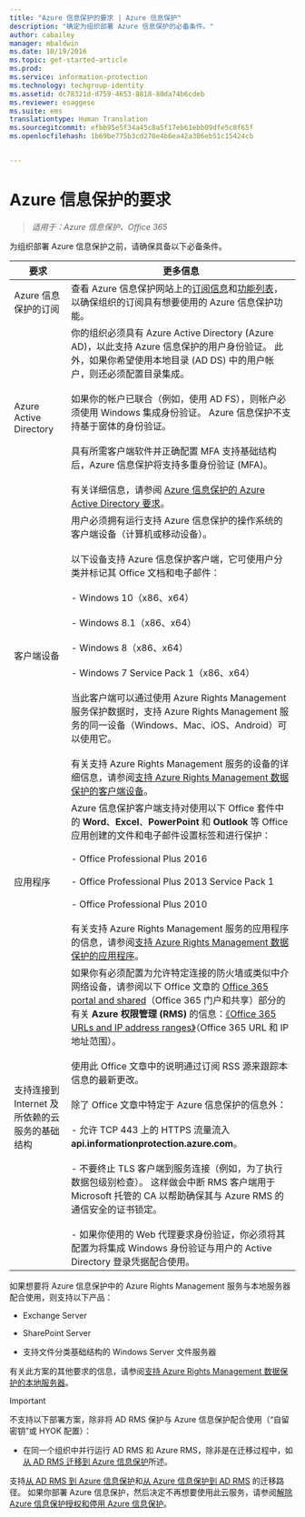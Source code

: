 ```yaml
---
title: "Azure 信息保护的要求 | Azure 信息保护"
description: "确定为组织部署 Azure 信息保护的必备条件。"
author: cabailey
manager: mbaldwin
ms.date: 10/19/2016
ms.topic: get-started-article
ms.prod: 
ms.service: information-protection
ms.technology: techgroup-identity
ms.assetid: dc78321d-d759-4653-8818-80da74b6cdeb
ms.reviewer: esaggese
ms.suite: ems
translationtype: Human Translation
ms.sourcegitcommit: efbb95e5f34a45c8a5f17eb61ebb09dfe5c8f65f
ms.openlocfilehash: 1b69be775b3cd270e4b6ea42a306eb51c15424cb


---
```


# Azure 信息保护的要求

>*适用于：Azure 信息保护、Office 365*


为组织部署 Azure 信息保护之前，请确保具备以下必备条件。 

|要求|更多信息|
|---------------|--------------------|
|Azure 信息保护的订阅|查看 Azure 信息保护网站上的[订阅信息](https://www.microsoft.com/en-us/cloud-platform/azure-information-protection-pricing)和[功能列表](https://www.microsoft.com/en-us/cloud-platform/azure-information-protection-features)，以确保组织的订阅具有想要使用的 Azure 信息保护功能。|
|Azure Active Directory|你的组织必须具有 Azure Active Directory (Azure AD)，以此支持 Azure 信息保护的用户身份验证。 此外，如果你希望使用本地目录 (AD DS) 中的用户帐户，则还必须配置目录集成。<br /><br />如果你的帐户已联合（例如，使用 AD FS），则帐户必须使用 Windows 集成身份验证。 Azure 信息保护不支持基于窗体的身份验证。<br /><br />具有所需客户端软件并正确配置 MFA 支持基础结构后，Azure 信息保护将支持多重身份验证 (MFA)。<br /><br />有关详细信息，请参阅 [Azure 信息保护的 Azure Active Directory 要求](requirements-azure-ad.md)。|
|客户端设备|用户必须拥有运行支持 Azure 信息保护的操作系统的客户端设备（计算机或移动设备）。<br /><br />以下设备支持 Azure 信息保护客户端，它可使用户分类并标记其 Office 文档和电子邮件：<br /><br />- Windows 10（x86、x64）<br /><br />- Windows 8.1（x86、x64）<br /><br />- Windows 8（x86、x64）<br /><br />- Windows 7 Service Pack 1（x86、x64）<br /><br />当此客户端可以通过使用 Azure Rights Management 服务保护数据时，支持 Azure Rights Management 服务的同一设备（Windows、Mac、iOS、Android）可以使用它。 <br /><br />有关支持 Azure Rights Management 服务的设备的详细信息，请参阅[支持 Azure Rights Management 数据保护的客户端设备](../get-started/requirements-client-devices.md)。|
|应用程序|Azure 信息保护客户端支持对使用以下 Office 套件中的 **Word**、**Excel**、**PowerPoint** 和 **Outlook** 等 Office 应用创建的文件和电子邮件设置标签和进行保护：<br /><br />- Office Professional Plus 2016<br /><br />- Office Professional Plus 2013 Service Pack 1<br /><br />- Office Professional Plus 2010<br /><br />有关支持 Azure Rights Management 服务的应用程序的信息，请参阅[支持 Azure Rights Management 数据保护的应用程序](requirements-applications.md)。|
|支持连接到 Internet 及所依赖的云服务的基础结构|如果你有必须配置为允许特定连接的防火墙或类似中介网络设备，请参阅以下 Office 文章的 [Office 365 portal and shared](https://support.office.com/article/Office-365-URLs-and-IP-address-ranges-8548a211-3fe7-47cb-abb1-355ea5aa88a2#BKMK_Portal-identity)（Office 365 门户和共享）部分的有关 **Azure 权限管理 (RMS)** 的信息：[《Office 365 URLs and IP address ranges》](https://support.office.com/en-US/article/Office-365-URLs-and-IP-address-ranges-8548a211-3fe7-47cb-abb1-355ea5aa88a2)（Office 365 URL 和 IP 地址范围）。<br /><br />使用此 Office 文章中的说明通过订阅 RSS 源来跟踪本信息的最新更改。<br /><br />除了 Office 文章中特定于 Azure 信息保护的信息外：<br /><br />- 允许 TCP 443 上的 HTTPS 流量流入 **api.informationprotection.azure.com**。<br /><br />- 不要终止 TLS 客户端到服务连接（例如，为了执行数据包级别检查）。 这样做会中断 RMS 客户端用于 Microsoft 托管的 CA 以帮助确保其与 Azure RMS 的通信安全的证书锁定。<br /><br />- 如果你使用的 Web 代理要求身份验证，你必须将其配置为将集成 Windows 身份验证与用户的 Active Directory 登录凭据配合使用。|

如果想要将 Azure 信息保护中的 Azure Rights Management 服务与本地服务器配合使用，则支持以下产品：

-   Exchange Server

-   SharePoint Server

-   支持文件分类基础结构的 Windows Server 文件服务器

有关此方案的其他要求的信息，请参阅[支持 Azure Rights Management 数据保护的本地服务器](requirements-servers.md)。

> [!IMPORTANT]
> 不支持以下部署方案，除非将 AD RMS 保护与 Azure 信息保护配合使用（“自留密钥”或 HYOK 配置）：
> 
> -   在同一个组织中并行运行 AD RMS 和 Azure RMS，除非是在迁移过程中，如[从 AD RMS 迁移到 Azure 信息保护](../plan-design/migrate-from-ad-rms-to-azure-rms.md)所述。
> 
> 支持[从 AD RMS 到 Azure 信息保护](http://technet.microsoft.com/library/Dn858447.aspx)和[从 Azure 信息保护到 AD RMS](http://msdn.microsoft.com/library/azure/dn629429.aspx) 的迁移路径。 如果你部署 Azure 信息保护，然后决定不再想要使用此云服务，请参阅[解除 Azure 信息保护授权和停用 Azure 信息保护](../deploy-use/decommission-deactivate.md)。






<!--HONumber=Oct16_HO3-->


